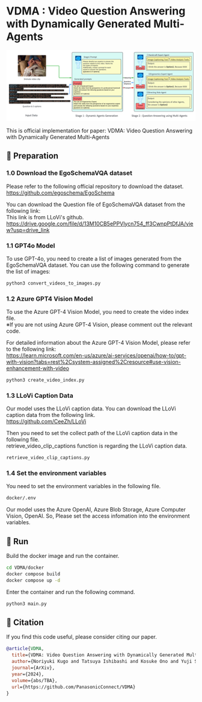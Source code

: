 # VDMA : Video Question Answering with Dynamically Generated Multi-Agents
![overall_architecture](docs/overall_architecture.png)

This is official implementation for paper: VDMA: Video Question Answering with Dynamically Generated Multi-Agents


## 🚩 Preparation

### 1.0 Download the EgoSchemaVQA dataset
Please refer to the following official repository to download the dataset.<br>
https://github.com/egoschema/EgoSchema

You can download the Question file of EgoSchemaVQA dataset from the following link:<br>
This link is from LLoVi's github.<br>
 https://drive.google.com/file/d/13M10CB5ePPVlycn754_ff3CwnpPtDfJA/view?usp=drive_link


### 1.1 GPT4o Model

To use GPT-4o, you need to create a list of images generated from the EgoSchemaVQA dataset. You can use the following command to generate the list of images:

```bash
python3 convert_videos_to_images.py
```

### 1.2 Azure GPT4 Vision Model

To use the Azure GPT-4 Vision Model, you need to create the video index file.<br>
※If you are not using Azure GPT-4 Vision, please comment out the relevant code.

For detailed information about the Azure GPT-4 Vision Model, please refer to the following link:<br>
https://learn.microsoft.com/en-us/azure/ai-services/openai/how-to/gpt-with-vision?tabs=rest%2Csystem-assigned%2Cresource#use-vision-enhancement-with-video


```bash
python3 create_video_index.py
```

### 1.3 LLoVi Caption Data

Our model uses the LLoVi caption data. You can download the LLoVi caption data from the following link.<br>
https://github.com/CeeZh/LLoVi

Then you need to set the collect path of the LLoVi caption data in the following file.<br>
retrieve_video_clip_captions function is regarding the LLoVi caption data.

```bash
retrieve_video_clip_captions.py
```

### 1.4 Set the environment variables

You need to set the environment variables in the following file.

```bash
docker/.env
```

Our model uses the Azure OpenAI, Azure Blob Storage, Azure Computer Vision, OpenAI. So, Please set the access infomation into the environment variables.


## 🚀 Run

Build the docker image and run the container.

```bash
cd VDMA/docker
docker compose build
docker compose up -d
```

Enter the container and run the following command.
```bash
python3 main.py
```

## 📄 Citation

If you find this code useful, please consider citing our paper.

```bibtex
@article{VDMA,
  title={VDMA: Video Question Answering with Dynamically Generated Multi-Agents},
  author={Noriyuki Kugo and Tatsuya Ishibashi and Kosuke Ono and Yuji Sato},
  journal={ArXiv},
  year={2024},
  volume={abs/TBA},
  url={https://github.com/PanasonicConnect/VDMA}
}
```